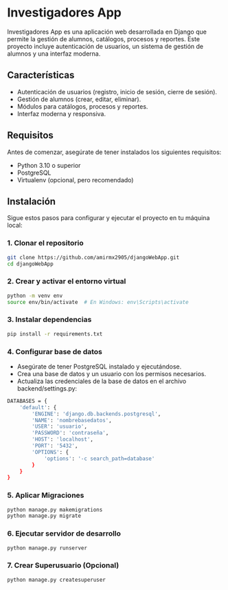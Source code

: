# Investigadores App

Investigadores App es una aplicación web desarrollada en Django que permite la gestión de alumnos, catálogos, procesos y reportes. Este proyecto incluye autenticación de usuarios, un sistema de gestión de alumnos y una interfaz moderna.

## Características

- Autenticación de usuarios (registro, inicio de sesión, cierre de sesión).
- Gestión de alumnos (crear, editar, eliminar).
- Módulos para catálogos, procesos y reportes.
- Interfaz moderna y responsiva.

## Requisitos

Antes de comenzar, asegúrate de tener instalados los siguientes requisitos:

- Python 3.10 o superior
- PostgreSQL
- Virtualenv (opcional, pero recomendado)

## Instalación

Sigue estos pasos para configurar y ejecutar el proyecto en tu máquina local:

### 1. Clonar el repositorio

```bash
git clone https://github.com/amirmx2905/djangoWebApp.git
cd djangoWebApp
```

### 2. Crear y activar el entorno virtual

```bash
python -m venv env
source env/bin/activate  # En Windows: env\Scripts\activate 
```

### 3. Instalar dependencias

```bash
pip install -r requirements.txt
```

### 4. Configurar base de datos

- Asegúrate de tener PostgreSQL instalado y ejecutándose.
- Crea una base de datos y un usuario con los permisos necesarios.
- Actualiza las credenciales de la base de datos en el archivo backend/settings.py:

```bash
DATABASES = {
    'default': {
        'ENGINE': 'django.db.backends.postgresql',
        'NAME': 'nombrebasedatos',
        'USER': 'usuario',
        'PASSWORD': 'contraseña',
        'HOST': 'localhost',
        'PORT': '5432',
        'OPTIONS': {
            'options': '-c search_path=database'
        }
    }
}
```

### 5. Aplicar Migraciones

```bash
python manage.py makemigrations
python manage.py migrate
```

### 6. Ejecutar servidor de desarrollo

```bash
python manage.py runserver
```

### 7. Crear Superusuario (Opcional)

```bash
python manage.py createsuperuser
```
